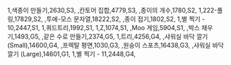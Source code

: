 1,색종이 만들기,2630,S3,
,칸토어 집합,4779,S3,
,종이의 개수,1780,S2,
1,222-풀링,17829,S2,
,투에-모스 문자열,18222,S2,
,종이 접기,1802,S2,
1,별 찍기 - 10,2447,S1,
1,쿼드트리,1992,S1,
1,Z,1074,S1,
,Moo 게임,5904,S1,
,박스 채우기,1493,G5,
,같은 수로 만들기,2374,G5,
1,트리,4256,G4,
,샤워실 바닥 깔기 (Small),14600,G4,
,프렉탈 평면,1030,G3,
,원숭이 스포츠,16438,G3,
,샤워실 바닥 깔기 (Large),14601,G1,
1,별 찍기 - 11,2448,G4,
